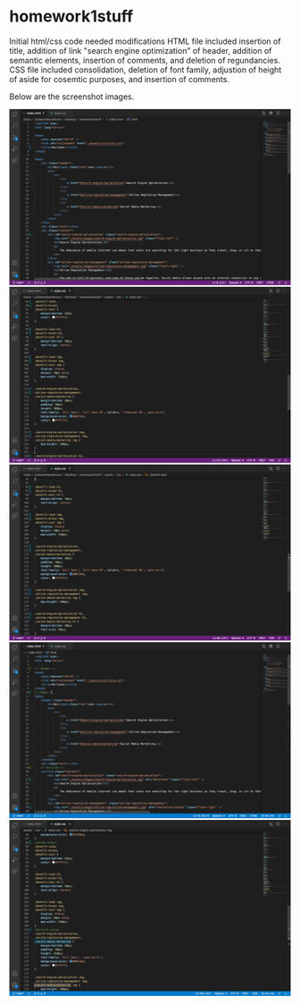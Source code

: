 # homework1stuff
Initial html/css code needed modifications 
HTML file included insertion of title, addition of link "search engine optimization" of header, addition of semantic elements, insertion of comments, and deletion of regundancies.
CSS file included consolidation, deletion of font family, adjustion of height of aside for cosemtic purposes, and insertion of comments.

Below are the screenshot images.

![](imagess/Screen%20Shot%202020-10-03%20at%204.56.03%20PM.png)
![](imagess/Screen%20Shot%202020-10-03%20at%204.50.57%20PM.png)
![](imagess/Screen%20Shot%202020-10-03%20at%204.51.33%20PM.png)
![](imagess/Screen%20Shot%202020-10-03%20at%207.44.25%20PM.png)
![](imagess/Screen%20Shot%202020-10-03%20at%207.44.18%20PM.png)


